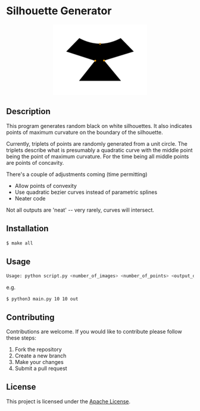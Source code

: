 # Silhouette Generator

<p align="center">
    <img src="image.png" alt="Project Image" width="50%">
</p>

## Description

This program generates random black on white silhouettes. It also indicates points of maximum
curvature on the boundary of the silhouette.

Currently, triplets of points are randomly generated from a unit circle. The triplets describe what is presumably a quadratic curve with the middle point being the point of maximum curvature. For the time being all middle points are points of concavity.

There's a couple of adjustments coming (time permitting)
- Allow points of convexity
- Use quadratic bezier curves instead of parametric splines
- Neater code

Not all outputs are 'neat' --  very rarely, curves will intersect.

## Installation

```sh
$ make all
```

## Usage

```sh
Usage: python script.py <number_of_images> <number_of_points> <output_directory>
```
e.g.
```
$ python3 main.py 10 10 out 
```

## Contributing

Contributions are welcome. If you would like to contribute please follow these steps:

1. Fork the repository
2. Create a new branch
3. Make your changes
4. Submit a pull request

## License

This project is licensed under the [Apache License](LICENSE).
